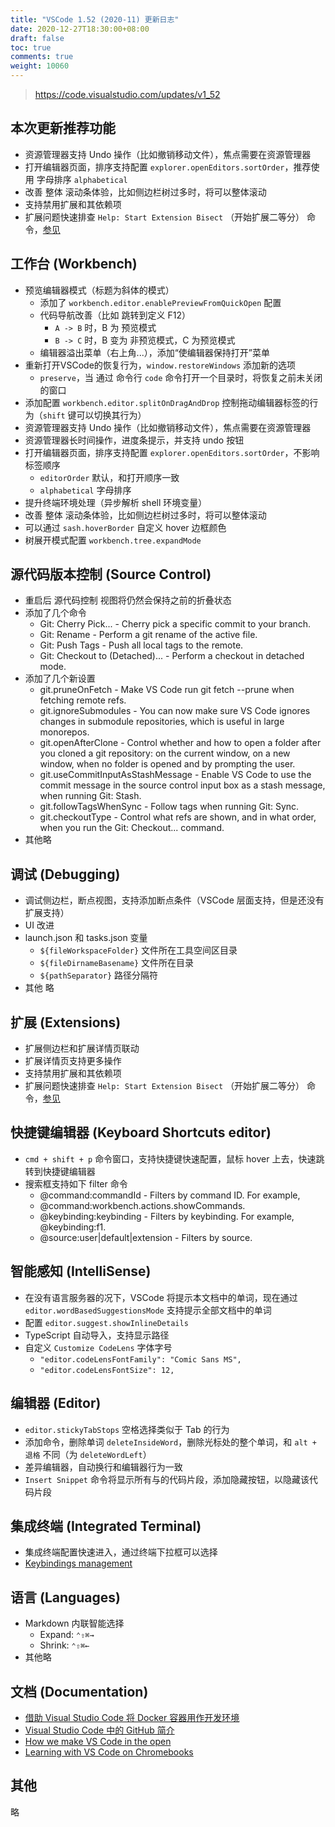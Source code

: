 ```yaml
---
title: "VSCode 1.52 (2020-11) 更新日志"
date: 2020-12-27T18:30:00+08:00
draft: false
toc: true
comments: true
weight: 10060
---
```


> https://code.visualstudio.com/updates/v1_52

## 本次更新推荐功能

* 资源管理器支持 Undo 操作（比如撤销移动文件），焦点需要在资源管理器
* 打开编辑器页面，排序支持配置 `explorer.openEditors.sortOrder`，推荐使用 字母排序 `alphabetical`
* 改善 整体 滚动条体验，比如侧边栏树过多时，将可以整体滚动
* 支持禁用扩展和其依赖项
* 扩展问题快速排查 `Help: Start Extension Bisect` （开始扩展二等分） 命令，[参见](https://code.visualstudio.com/updates/v1_52#_troubleshooting-extension-bisect)

## 工作台 (Workbench)

* 预览编辑器模式（标题为斜体的模式）
    * 添加了 `workbench.editor.enablePreviewFromQuickOpen` 配置
    * 代码导航改善（比如 跳转到定义 F12）
        * `A -> B` 时，B 为 预览模式
        * `B -> C` 时，B 变为 非预览模式，C 为预览模式
    * 编辑器溢出菜单（右上角...），添加“使编辑器保持打开”菜单
* 重新打开VSCode的恢复行为，`window.restoreWindows` 添加新的选项
    * `preserve`，当 通过 命令行 `code` 命令打开一个目录时，将恢复之前未关闭的窗口
* 添加配置 `workbench.editor.splitOnDragAndDrop` 控制拖动编辑器标签的行为（`shift` 键可以切换其行为）
* 资源管理器支持 Undo 操作（比如撤销移动文件），焦点需要在资源管理器
* 资源管理器长时间操作，进度条提示，并支持 undo 按钮
* 打开编辑器页面，排序支持配置 `explorer.openEditors.sortOrder`，不影响标签顺序
    * `editorOrder` 默认，和打开顺序一致
    * `alphabetical` 字母排序
* 提升终端环境处理（异步解析 shell 环境变量）
* 改善 整体 滚动条体验，比如侧边栏树过多时，将可以整体滚动
* 可以通过 `sash.hoverBorder` 自定义 hover 边框颜色
* 树展开模式配置 `workbench.tree.expandMode`

## 源代码版本控制 (Source Control)

* 重启后 源代码控制 视图将仍然会保持之前的折叠状态
* 添加了几个命令
    * Git: Cherry Pick... - Cherry pick a specific commit to your branch.
    * Git: Rename - Perform a git rename of the active file.
    * Git: Push Tags - Push all local tags to the remote.
    * Git: Checkout to (Detached)... - Perform a checkout in detached mode.
* 添加了几个新设置
    * git.pruneOnFetch - Make VS Code run git fetch --prune when fetching remote refs.
    * git.ignoreSubmodules - You can now make sure VS Code ignores changes in submodule repositories, which is useful in large monorepos.
    * git.openAfterClone - Control whether and how to open a folder after you cloned a git repository: on the current window, on a new window, when no folder is opened and by prompting the user.
    * git.useCommitInputAsStashMessage - Enable VS Code to use the commit message in the source control input box as a stash message, when running Git: Stash.
    * git.followTagsWhenSync - Follow tags when running Git: Sync.
    * git.checkoutType - Control what refs are shown, and in what order, when you run the Git: Checkout... command.
* 其他略

## 调试 (Debugging)

* 调试侧边栏，断点视图，支持添加断点条件（VSCode 层面支持，但是还没有扩展支持）
* UI 改进
* launch.json 和 tasks.json 变量
    * `${fileWorkspaceFolder}` 文件所在工具空间区目录
    * `${fileDirnameBasename}` 文件所在目录
    * `${pathSeparator}` 路径分隔符
* 其他 略

## 扩展 (Extensions)

* 扩展侧边栏和扩展详情页联动
* 扩展详情页支持更多操作
* 支持禁用扩展和其依赖项
* 扩展问题快速排查 `Help: Start Extension Bisect` （开始扩展二等分） 命令，[参见](https://code.visualstudio.com/updates/v1_52#_troubleshooting-extension-bisect)

## 快捷键编辑器 (Keyboard Shortcuts editor)

* `cmd + shift + p` 命令窗口，支持快捷键快速配置，鼠标 hover 上去，快速跳转到快捷键编辑器
* 搜索框支持如下 filter 命令
    * @command:commandId - Filters by command ID. For example,
    * @command:workbench.actions.showCommands.
    * @keybinding:keybinding - Filters by keybinding. For example, @keybinding:f1.
    * @source:user|default|extension - Filters by source.

## 智能感知 (IntelliSense)

* 在没有语言服务器的况下，VSCode 将提示本文档中的单词，现在通过 `editor.wordBasedSuggestionsMode` 支持提示全部文档中的单词
* 配置 `editor.suggest.showInlineDetails`
* TypeScript 自动导入，支持显示路径
* 自定义 `Customize CodeLens` 字体字号
    * `"editor.codeLensFontFamily": "Comic Sans MS",`
    * `"editor.codeLensFontSize": 12,`

## 编辑器 (Editor)

* `editor.stickyTabStops` 空格选择类似于 Tab 的行为
* 添加命令，删除单词 `deleteInsideWord`，删除光标处的整个单词，和 `alt + 退格` 不同（为 `deleteWordLeft`）
* 差异编辑器，自动换行和编辑器行为一致
* `Insert Snippet` 命令将显示所有与的代码片段，添加隐藏按钮，以隐藏该代码片段

## 集成终端 (Integrated Terminal)

* 集成终端配置快速进入，通过终端下拉框可以选择
* [Keybindings management](https://code.visualstudio.com/updates/v1_52#_keybindings-management)

## 语言 (Languages)

* Markdown 内联智能选择
    * Expand: `⌃⇧⌘→`
    * Shrink: `⌃⇧⌘←`
* 其他略

## 文档 (Documentation)

* [借助 Visual Studio Code 将 Docker 容器用作开发环境](https://docs.microsoft.com/zh-cn/learn/modules/use-docker-container-dev-env-vs-code/)
* [Visual Studio Code 中的 GitHub 简介](https://docs.microsoft.com/zh-cn/learn/modules/introduction-to-github-visual-studio-code/)
* [How we make VS Code in the open](https://www.youtube.com/watch?v=-Olo7N9xwV8&list=PLj6YeMhvp2S4UPBCWyhLPcOxGkmLI2BOz&index=1)
* [Learning with VS Code on Chromebooks](https://code.visualstudio.com/blogs/2020/12/03/chromebook-get-started)

## 其他

略

